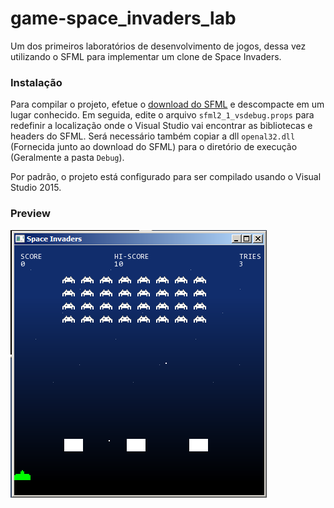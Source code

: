 # game-space_invaders_lab
Um dos primeiros laboratórios de desenvolvimento de jogos, dessa vez utilizando o SFML para implementar um clone de Space Invaders.

### Instalação

Para compilar o projeto, efetue o [download do SFML](https://www.sfml-dev.org/tutorials/2.4/start-vc.php) e descompacte em um lugar conhecido. Em seguida, edite o arquivo `sfml2_1_vsdebug.props` para redefinir a localização onde o Visual Studio vai encontrar as bibliotecas e headers do SFML. Será necessário também copiar a dll `openal32.dll` (Fornecida junto ao download do SFML) para o diretório de execução (Geralmente a pasta `Debug`).

Por padrão, o projeto está configurado para ser compilado usando o Visual Studio 2015.

### Preview

![Screenshot](Screenshot_SpaceInvaders.png)